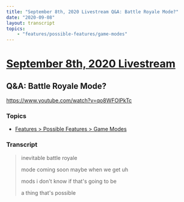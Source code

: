 ```yaml
---
title: "September 8th, 2020 Livestream Q&A: Battle Royale Mode?"
date: "2020-09-08"
layout: transcript
topics:
    - "features/possible-features/game-modes"
---
```

# [September 8th, 2020 Livestream](../2020-09-08.md)
## Q&A: Battle Royale Mode?
https://www.youtube.com/watch?v=qo8WFOlPkTc

### Topics
* [Features > Possible Features > Game Modes](../topics/features/possible-features/game-modes.md)

### Transcript

> inevitable battle royale
>
> mode coming soon maybe when we get uh
>
> mods i don't know if that's going to be
>
> a thing that's possible
>
